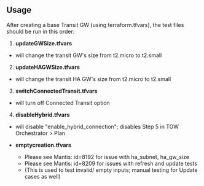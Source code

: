 Usage
-----------
After creating a base Transit GW (using terraform.tfvars), the test files should be run in this order:
1. **updateGWSize.tfvars**
  * will change the transit GW's size from t2.micro to t2.small
2. **updateHAGWSize.tfvars**
  * will change the transit HA GW's size from t2.micro to t2.small
3. **switchConnectedTransit.tfvars**
  * will turn off Connected Transit option
4. **disableHybrid.tfvars**
  * will disable "enable_hybrid_connection"; disables Step 5 in TGW Orchestrator > Plan


* **emptycreation.tfvars**
  * Please see Mantis: id=8192 for issue with ha_subnet, ha_gw_size
  * Please see Mantis: id=8209 for issues with refresh and update tests
  * (This is used to test invalid/ empty inputs; manual testing for Update cases as well)
